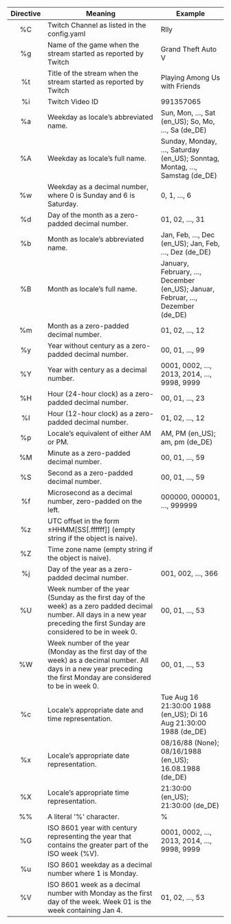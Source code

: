 |Directive|Meaning|Example|
|:---:|---------------------|-----------|
|%C|Twitch Channel as listed in the config.yaml|Rlly|
|%g|Name of the game when the stream started as reported by Twitch|Grand Theft Auto V|
|%t|Title of the stream when the stream started as reported by Twitch|Playing Among Us with Friends|
|%i|Twitch Video ID|991357065|
|%a|Weekday as locale’s abbreviated name.|Sun, Mon, …, Sat (en_US); So, Mo, …, Sa (de_DE)|
|%A|Weekday as locale’s full name.|Sunday, Monday, …, Saturday (en_US); Sonntag, Montag, …, Samstag (de_DE)|
|%w|Weekday as a decimal number, where 0 is Sunday and 6 is Saturday.|0, 1, …, 6|
|%d|Day of the month as a zero-padded decimal number.|01, 02, …, 31|
|%b|Month as locale’s abbreviated name.|Jan, Feb, …, Dec (en_US); Jan, Feb, …, Dez (de_DE)|
|%B|Month as locale’s full name.|January, February, …, December (en_US); Januar, Februar, …, Dezember (de_DE)|
|%m|Month as a zero-padded decimal number.|01, 02, …, 12|
|%y|Year without century as a zero-padded decimal number.|00, 01, …, 99|
|%Y|Year with century as a decimal number.|0001, 0002, …, 2013, 2014, …, 9998, 9999|
|%H|Hour (24-hour clock) as a zero-padded decimal number.|00, 01, …, 23|
|%I|Hour (12-hour clock) as a zero-padded decimal number.|01, 02, …, 12|
|%p|Locale’s equivalent of either AM or PM.|AM, PM (en_US); am, pm (de_DE)|
|%M|Minute as a zero-padded decimal number.|00, 01, …, 59|
|%S|Second as a zero-padded decimal number.|00, 01, …, 59|
|%f|Microsecond as a decimal number, zero-padded on the left.|000000, 000001, …, 999999|
|%z|UTC offset in the form ±HHMM[SS[.ffffff]] (empty string if the object is naive).|
|%Z|Time zone name (empty string if the object is naive).|
|%j|Day of the year as a zero-padded decimal number.|001, 002, …, 366|
|%U|Week number of the year (Sunday as the first day of the week) as a zero padded decimal number. All days in a new year preceding the first Sunday are considered to be in week 0.|00, 01, …, 53|
|%W|Week number of the year (Monday as the first day of the week) as a decimal number. All days in a new year preceding the first Monday are considered to be in week 0.|00, 01, …, 53|
|%c|Locale’s appropriate date and time representation.|Tue Aug 16 21:30:00 1988 (en_US); Di 16 Aug 21:30:00 1988 (de_DE)|
|%x|Locale’s appropriate date representation.|08/16/88 (None); 08/16/1988 (en_US); 16.08.1988 (de_DE)|
|%X|Locale’s appropriate time representation.|21:30:00 (en_US); 21:30:00 (de_DE)|
|%%|A literal '%' character.|%|
|%G|ISO 8601 year with century representing the year that contains the greater part of the ISO week (%V).|0001, 0002, …, 2013, 2014, …, 9998, 9999|
|%u|ISO 8601 weekday as a decimal number where 1 is Monday.|
|%V|ISO 8601 week as a decimal number with Monday as the first day of the week. Week 01 is the week containing Jan 4.|01, 02, …, 53|